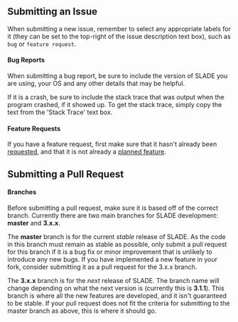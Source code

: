 ## Submitting an Issue

When submitting a new issue, remember to select any appropriate labels for it (they can be set to the top-right of the issue description text box), such as `bug` or `feature request`.

#### Bug Reports

When submitting a bug report, be sure to include the version of SLADE you are using, your OS and any other details that may be helpful.

If it is a crash, be sure to include the stack trace that was output when the program crashed, if it showed up. To get the stack trace, simply copy the text from the 'Stack Trace' text box.

#### Feature Requests

If you have a feature request, first make sure that it hasn't already been [requested](https://github.com/sirjuddington/SLADE/issues?q=is%3Aopen+is%3Aissue+label%3A%22feature+request%22), and that it is not already a [planned feature](https://github.com/sirjuddington/SLADE/wiki/Planned-Features).

## Submitting a Pull Request

#### Branches

Before submitting a pull request, make sure it is based off of the correct branch. Currently there are two main branches for SLADE development: **master** and **3.x.x**.

The **master** branch is for the current *stable* release of SLADE. As the code in this branch must remain as stable as possible, only submit a pull request for this branch if it is a bug fix or minor improvement that is unlikely to introduce any new bugs. If you have implemented a new feature in your fork, consider submitting it as a pull request for the 3.x.x branch.

The **3.x.x** branch is for the *next* release of SLADE. The branch name will change depending on what the next version is (currently this is **3.1.1**). This branch is where all the new features are developed, and it isn't guaranteed to be stable. If your pull request does not fit the criteria for submitting to the master branch as above, this is where it should go.
